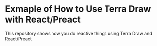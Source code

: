 # Exmaple of How to Use Terra Draw with React/Preact

This repository shows how you do reactive things using Terra Draw and React/Preact